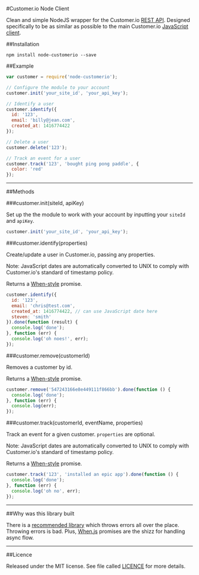 #Customer.io Node Client

Clean and simple NodeJS wrapper for the Customer.io [REST API](http://customer.io/docs/api/rest.html). 
Designed specifically to be as similar as possible to the main Customer.io [JavaScript client](http://customer.io/docs/javascript-quick-start.html).

##Installation

```
npm install node-customerio --save
```

##Example

```js
var customer = require('node-customerio');

// Configure the module to your account
customer.init('your_site_id', 'your_api_key');

// Identify a user 
customer.identify({
  id: '123',
  email: 'billy@jean.com',
  created_at: 1416774422
});

// Delete a user
customer.delete('123');

// Track an event for a user
customer.track('123', 'bought ping pong paddle', {
  color: 'red'
});
```

***

##Methods

###customer.init(siteId, apiKey)

Set up the the module to work with your account by inputting your `siteId` and `apiKey`.

```js
customer.init('your_site_id', 'your_api_key');
```

###customer.identify(properties)

Create/update a user in Customer.io, passing any properties. 

Note: JavaScript dates are automatically converted to UNIX to comply with Customer.io's standard of timestamp policy.

Returns a [When-style](https://github.com/cujojs/when) promise.

```js
customer.identify({
  id: '123',
  email: 'chris@test.com',
  created_at: 1416774422, // can use JavaScript date here
  steven: 'smith'
}).done(function (result) {
  console.log('done');
}, function (err) {
  console.log('oh noes!', err);
});
```

###customer.remove(customerId)

Removes a customer by id. 

Returns a [When-style](https://github.com/cujojs/when) promise.

```js
customer.remove('547243166e8e449111f866bb').done(function () {
  console.log('done');
}, function (err) {
  console.log(err);
});
```

###customer.track(customerId, eventName, properties)

Track an event for a given customer. `properties` are optional. 

Note: JavaScript dates are automatically converted to UNIX to comply with Customer.io's standard of timestamp policy.

Returns a [When-style](https://github.com/cujojs/when) promise.

```js
customer.track('123', 'installed an epic app').done(function () {
  console.log('done');
}, function (err) {
  console.log('oh no', err);
});
```

***

##Why was this library built

There is a [recommended library](https://github.com/liamdon/node-customer.io) which throws errors all over the place.
Throwing errors is bad. Plus, [When.js](https://github.com/cujojs/when) promises are the shizz for handling async flow.

***

##Licence

Released under the MIT license. See file called [LICENCE](LICENCE) for more details.